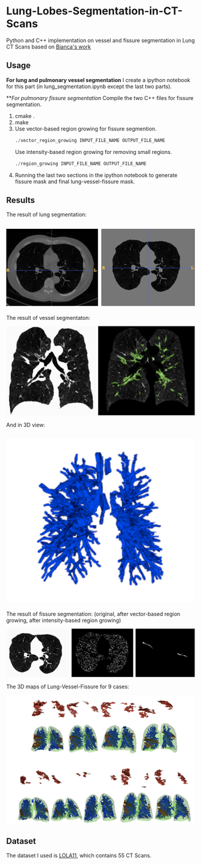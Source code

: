 # Lung-Lobes-Segmentation-in-CT-Scans

Python and C++ implementation on vessel and fissure segmentation in Lung CT Scans based on [Bianca's work](https://pdfs.semanticscholar.org/ddd9/8a73eab745841ba41a13633be76ab1f9c8b0.pdf)

## Usage
**For lung and pulmonary vessel segmentation**
I create a ipython notebook for this part (in lung_segmentation.ipynb except the last two parts).

***For pulmonary fissure segmentation*
Compile the two C++ files for fissure segmentation.
1. cmake .
2. make
3. 
	Use vector-based region growing for fissure segmention. 
	```Python
	./vector_region_growing INPUT_FILE_NAME OUTPUT_FILE_NAME
	```
	Use intensity-based region growing for removing small regions.
	```Python
	./region_growing INPUT_FILE_NAME OUTPUT_FILE_NAME
	```
4. Running the last two sections in the ipython notebook to generate fissure mask and final lung-vessel-fissure mask. 

## Results
The result of lung segmentation:  

![ ](images/lung.png)
----

The result of vessel segmentaton:  

![ ](images/vessel.png)

And in 3D view:  

![ ](images/vessel3d.png)
----

The result of fissure segmentation: 
(original, after vector-based region growing, after intensity-based region growing)

![ ](images/fissure.png)

The 3D maps of Lung-Vessel-Fissure for 9 cases:  

![ ](images/maps.png)

## Dataset
The dataset I used is [LOLA11](https://lola11.grand-challenge.org), which contains 55 CT Scans. 